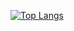 [![Top Langs](https://github-readme-stats.vercel.app/api/top-langs/?username=svhelp&layout=compact)](https://github.com/anuraghazra/github-readme-stats)